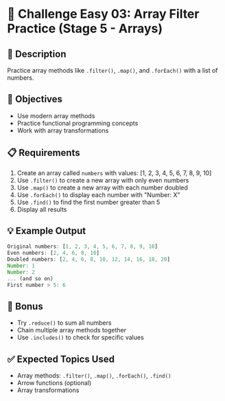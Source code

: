 # 🎯 Challenge Easy 03: Array Filter Practice (Stage 5 - Arrays)

## 📝 Description

Practice array methods like `.filter()`, `.map()`, and `.forEach()` with a list of numbers.

## 🎯 Objectives

- Use modern array methods
- Practice functional programming concepts
- Work with array transformations

## 📋 Requirements

1. Create an array called `numbers` with values: [1, 2, 3, 4, 5, 6, 7, 8, 9, 10]
2. Use `.filter()` to create a new array with only even numbers
3. Use `.map()` to create a new array with each number doubled
4. Use `.forEach()` to display each number with "Number: X"
5. Use `.find()` to find the first number greater than 5
6. Display all results

## 💡 Example Output

```javascript
Original numbers: [1, 2, 3, 4, 5, 6, 7, 8, 9, 10]
Even numbers: [2, 4, 6, 8, 10]
Doubled numbers: [2, 4, 6, 8, 10, 12, 14, 16, 18, 20]
Number: 1
Number: 2
... (and so on)
First number > 5: 6
```

## 🚀 Bonus

- Try `.reduce()` to sum all numbers
- Chain multiple array methods together
- Use `.includes()` to check for specific values

## ✅ Expected Topics Used

- Array methods: `.filter()`, `.map()`, `.forEach()`, `.find()`
- Arrow functions (optional)
- Array transformations
